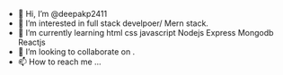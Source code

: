 - 👋 Hi, I’m @deepakp2411
- 👀 I’m interested in full stack develpoer/ Mern stack.
- 🌱 I’m currently learning html css javascript Nodejs Express Mongodb Reactjs
- 💞️ I’m looking to collaborate on .
- 📫 How to reach me ...

<!---
deepakp2411/deepakp2411 is a ✨ special ✨ repository because its `README.md` (this file) appears on your GitHub profile.
You can click the Preview link to take a look at your changes.
--->
